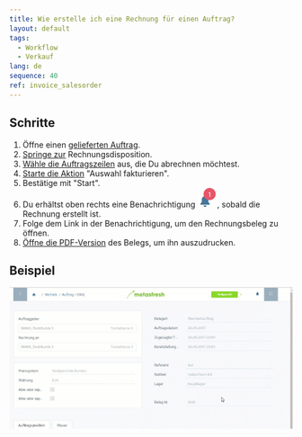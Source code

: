 ```yaml
---
title: Wie erstelle ich eine Rechnung für einen Auftrag?
layout: default
tags:
  - Workflow
  - Verkauf
lang: de
sequence: 40
ref: invoice_salesorder
---
```


## Schritte

1. Öffne einen [gelieferten Auftrag](Zu_Auftrag_Lieferschein_erstellen).
1. [Springe zur](SpringezuBelegen) Rechnungsdisposition.
1. [Wähle die Auftragszeilen](AuswahlBelege) aus, die Du abrechnen möchtest.
1. [Starte die Aktion](AktionStarten) "Auswahl fakturieren".
1. Bestätige mit "Start".
1. Du erhältst oben rechts eine Benachrichtigung ![](assets/NotificationBell_WebUI.png), sobald die Rechnung erstellt ist.
1. Folge dem Link in der Benachrichtigung, um den Rechnungsbeleg zu öffnen.
1. [Öffne die PDF-Version](PDFVorschau) des Belegs, um ihn auszudrucken.<br>

## Beispiel

![](assets/auftragzurechnung.gif)
